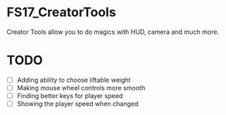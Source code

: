 # FS17_CreatorTools
Creator Tools allow you to do magics with HUD, camera and much more.
  
# TODO
- [ ] Adding ability to choose liftable weight
- [ ] Making mouse wheel controls more smooth
- [ ] Finding better keys for player speed
- [ ] Showing the player speed when changed